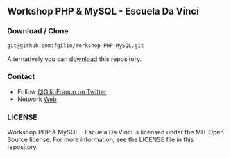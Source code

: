 ## Workshop PHP & MySQL - Escuela Da Vinci


### Download / Clone

```bash
git@github.com:fgilio/Workshop-PHP-MySQL.git
```

Alternatively you can [download](https://github.com/fgilio/Workshop-PHP-MySQL/archive/master.zip)
this repository.


### Contact

* Follow [@GilioFranco on Twitter](https://twitter.com/GilioFranco)
* Network [Web](http://fgilio.com/)


### LICENSE

Workshop PHP & MySQL - Escuela Da Vinci is licensed under the MIT Open Source license. For more information, see the LICENSE file in this repository.
